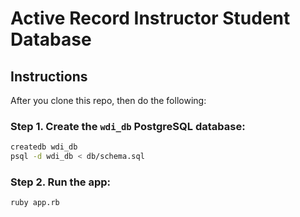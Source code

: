 # Active Record Instructor Student Database

## Instructions

After you clone this repo, then do the following:

### Step 1. Create the `wdi_db` PostgreSQL database:

```bash
createdb wdi_db
psql -d wdi_db < db/schema.sql
```

### Step 2. Run the app:

```bash
ruby app.rb
```
